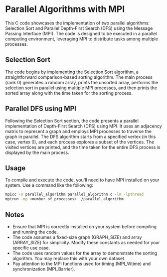 # Parallel Algorithms with MPI

This C code showcases the implementation of two parallel algorithms: Selection Sort and Parallel Depth-First Search (DFS) using the Message Passing Interface (MPI). The code is designed to be executed in a parallel computing environment, leveraging MPI to distribute tasks among multiple processes.

## Selection Sort

The code begins by implementing the Selection Sort algorithm, a straightforward comparison-based sorting algorithm. The main process (rank 0) generates a random array, prints the unsorted array, performs the selection sort in parallel using multiple MPI processes, and then prints the sorted array along with the time taken for the sorting process.

## Parallel DFS using MPI

Following the Selection Sort section, the code presents a parallel implementation of Depth-First Search (DFS) using MPI. It uses an adjacency matrix to represent a graph and employs MPI processes to traverse the graph in parallel. The DFS algorithm starts from a specified vertex (in this case, vertex 0), and each process explores a subset of the vertices. The visited vertices are printed, and the time taken for the entire DFS process is displayed by the main process.

## Usage

To compile and execute the code, you'll need to have MPI installed on your system. Use a command like the following:

```bash
mpicc -o parallel_algorithm parallel_algorithm.c -lm -lpthread
mpirun -np <number_of_processes> ./parallel_algorithm
```

## Notes

- Ensure that MPI is correctly installed on your system before compiling and running the code.
- The code assumes a fixed-size graph (GRAPH_SIZE) and array (ARRAY_SIZE) for simplicity. Modify these constants as needed for your specific use case.
- The code uses random values for the array to demonstrate the sorting algorithm. You may replace this with your own dataset.
- Pay attention to the MPI functions used for timing (MPI_Wtime) and synchronization (MPI_Barrier).
